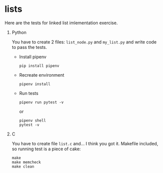 # lists

Here are the tests for linked list imlementation exercise.

1. Python

    You have to create 2 files: `list_node.py` and `my_list.py` and write code to pass the tests.
    * Install pipenv
        ```shell
        pip install pipenv
        ```
    * Recreate environment
        ```shell
        pipenv install
        ```

    * Run tests
        ```shell
        pipenv run pytest -v
        ```
        or
        ```shell
        pipenv shell
        pytest -v
        ```

2. C

    You have to create file `list.c` and... I think you got it. Makefile included, so running test is a piece of cake:
    ```shell
    make
    make memcheck
    make clean
    ```